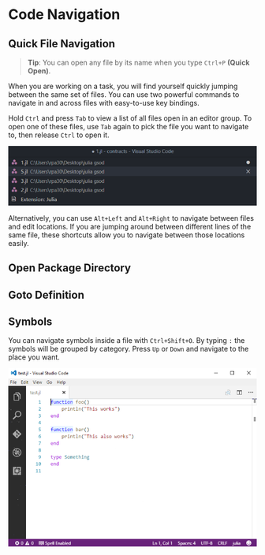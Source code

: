 # Code Navigation

## Quick File Navigation

> **Tip**: You can open any file by its name when you type `Ctrl+P` **(Quick Open)**.

When you are working on a task, you will find yourself quickly jumping between the same set of files. You can use two powerful commands to navigate in and across files with easy-to-use key bindings.

Hold `Ctrl` and press `Tab` to view a list of all files open in an editor group. To open one of these files, use `Tab` again to pick the file you want to navigate to, then release `Ctrl` to open it.

![Code Navigation](../images/codenavigation/image1.png)

Alternatively, you can use `Alt+Left` and `Alt+Right` to navigate between files and edit locations. If you are jumping around between different lines of the same file, these shortcuts allow you to navigate between those locations easily.
## Open Package Directory

## Goto Definition

## Symbols

You can navigate symbols inside a file with `Ctrl+Shift+O`. By typing `:` the symbols will be grouped by category. Press `Up` or `Down` and navigate to the place you want.

![Symbols](../images/codenavigation/symbols.gif)
